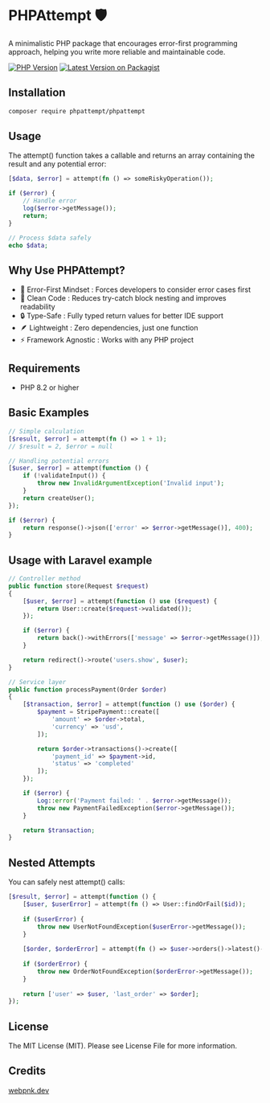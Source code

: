 # PHPAttempt 🛡️

A minimalistic PHP package that encourages error-first programming approach, helping you write more reliable and maintainable code.

[![PHP Version](https://img.shields.io/packagist/php-v/phpattempt/phpattempt.svg?v=1)](https://packagist.org/packages/phpattempt/phpattempt)
[![Latest Version on Packagist](https://img.shields.io/packagist/v/phpattempt/phpattempt.svg?v=1)](https://packagist.org/packages/phpattempt/phpattempt)

## Installation

```bash
composer require phpattempt/phpattempt
```

## Usage

The attempt() function takes a callable and returns an array containing the result and any potential error:

```php
[$data, $error] = attempt(fn () => someRiskyOperation());

if ($error) {
    // Handle error
    log($error->getMessage());
    return;
}

// Process $data safely
echo $data;
```

## Why Use PHPAttempt?
- 🎯 Error-First Mindset : Forces developers to consider error cases first
- 🧩 Clean Code : Reduces try-catch block nesting and improves readability
- 🔒 Type-Safe : Fully typed return values for better IDE support
- 🪶 Lightweight : Zero dependencies, just one function
- ⚡ Framework Agnostic : Works with any PHP project

## Requirements
- PHP 8.2 or higher

## Basic Examples

```php
// Simple calculation
[$result, $error] = attempt(fn () => 1 + 1);
// $result = 2, $error = null

// Handling potential errors
[$user, $error] = attempt(function () {
    if (!validateInput()) {
        throw new InvalidArgumentException('Invalid input');
    }
    return createUser();
});

if ($error) {
    return response()->json(['error' => $error->getMessage()], 400);
}
```

## Usage with Laravel example

```php
// Controller method
public function store(Request $request)
{
    [$user, $error] = attempt(function () use ($request) {
        return User::create($request->validated());
    });

    if ($error) {
        return back()->withErrors(['message' => $error->getMessage()]);
    }

    return redirect()->route('users.show', $user);
}

// Service layer
public function processPayment(Order $order)
{
    [$transaction, $error] = attempt(function () use ($order) {
        $payment = StripePayment::create([
            'amount' => $order->total,
            'currency' => 'usd',
        ]);

        return $order->transactions()->create([
            'payment_id' => $payment->id,
            'status' => 'completed'
        ]);
    });

    if ($error) {
        Log::error('Payment failed: ' . $error->getMessage());
        throw new PaymentFailedException($error->getMessage());
    }

    return $transaction;
}
```

## Nested Attempts

You can safely nest attempt() calls:

```php
[$result, $error] = attempt(function () {
    [$user, $userError] = attempt(fn () => User::findOrFail($id));
    
    if ($userError) {
        throw new UserNotFoundException($userError->getMessage());
    }
    
    [$order, $orderError] = attempt(fn () => $user->orders()->latest()->firstOrFail());
    
    if ($orderError) {
        throw new OrderNotFoundException($orderError->getMessage());
    }
    
    return ['user' => $user, 'last_order' => $order];
});
```

## License
The MIT License (MIT). Please see License File for more information.

## Credits

[webpnk.dev](https://webpnk.dev)